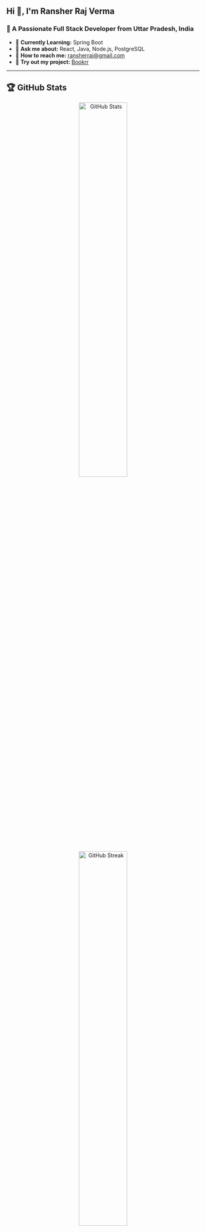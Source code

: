 ## Hi 👋, I'm Ransher Raj Verma  
### 🚀 A Passionate Full Stack Developer from Uttar Pradesh, India  

- 🌱 **Currently Learning:** Spring Boot  
- 💬 **Ask me about:** React, Java, Node.js, PostgreSQL  
- 📧 **How to reach me:** [ransherraj@gmail.com](mailto:ransherraj@gmail.com)  
- 🛒 **Try out my project:** [Bookrr](https://bookrr.netlify.app)  

---

## 🏆 GitHub Stats  
<div align="center">
  <img src="https://github-readme-stats.vercel.app/api?username=ransherraj&show_icons=true&theme=radical" alt="GitHub Stats" width="50%" />
  <img src="https://github-readme-streak-stats.herokuapp.com/?user=ransherraj&theme=radical" alt="GitHub Streak" width="50%" />
  <img src="https://github-profile-summary-cards.vercel.app/api/cards/profile-details?username=ransherraj&theme=radical" alt="GitHub Profile Summary" width="50%" />
</div>  

---

## 🌐 Connect with Me  
<p align="left">
<a href="https://twitter.com/ransherraj" target="blank"><img align="center" src="https://raw.githubusercontent.com/rahuldkjain/github-profile-readme-generator/master/src/images/icons/Social/twitter.svg" alt="Twitter" height="40" width="40" /></a>
<a href="https://linkedin.com/in/ransherraj" target="blank"><img align="center" src="https://raw.githubusercontent.com/rahuldkjain/github-profile-readme-generator/master/src/images/icons/Social/linked-in-alt.svg" alt="LinkedIn" height="40" width="40" /></a>
</p>

---

## 🛠️ Tech Stack  

### 🚀 Programming Languages  
![Java](https://img.shields.io/badge/Java-%23ED8B00.svg?style=for-the-badge&logo=openjdk&logoColor=white)
![JavaScript](https://img.shields.io/badge/JavaScript-%23F7DF1E.svg?style=for-the-badge&logo=javascript&logoColor=black)
![TypeScript](https://img.shields.io/badge/TypeScript-%23007ACC.svg?style=for-the-badge&logo=typescript&logoColor=white)
![Python](https://img.shields.io/badge/Python-%233776AB.svg?style=for-the-badge&logo=python&logoColor=white)

### 💻 Frontend  
![React](https://img.shields.io/badge/React-%2361DAFB.svg?style=for-the-badge&logo=react&logoColor=black)
![Redux](https://img.shields.io/badge/Redux-%23764ABC.svg?style=for-the-badge&logo=redux&logoColor=white)
![Tailwind CSS](https://img.shields.io/badge/Tailwind_CSS-%2306B6D4.svg?style=for-the-badge&logo=tailwind-css&logoColor=white)

### ⚙️ Backend & Databases  
![Node.js](https://img.shields.io/badge/Node.js-%23339933.svg?style=for-the-badge&logo=node.js&logoColor=white)
![Spring Boot](https://img.shields.io/badge/Spring_Boot-%236DB33F.svg?style=for-the-badge&logo=spring&logoColor=white)
![PostgreSQL](https://img.shields.io/badge/PostgreSQL-%23316192.svg?style=for-the-badge&logo=postgresql&logoColor=white)
![MongoDB](https://img.shields.io/badge/MongoDB-%2347A248.svg?style=for-the-badge&logo=mongodb&logoColor=white)
![MySQL](https://img.shields.io/badge/MySQL-%2300f.svg?style=for-the-badge&logo=mysql&logoColor=white)

### 🛠️ Tools & Other  
![Git](https://img.shields.io/badge/Git-%23F05032.svg?style=for-the-badge&logo=git&logoColor=white)
![Postman](https://img.shields.io/badge/Postman-%23FF6C37.svg?style=for-the-badge&logo=postman&logoColor=white)
![Docker](https://img.shields.io/badge/Docker-%232496ED.svg?style=for-the-badge&logo=docker&logoColor=white)
![AWS](https://img.shields.io/badge/AWS-%23FF9900.svg?style=for-the-badge&logo=amazon-aws&logoColor=white)

---

## 📊 Weekly Development Stats  
<!--START_SECTION:waka-->
```text
JavaScript   15 hrs 30 mins ████████████████████░░░░░░
TypeScript   10 hrs 12 mins ███████████░░░░░░░░░░░░░░
Java         8 hrs 45 mins  █████████░░░░░░░░░░░░░░░░
PostgreSQL   5 hrs 18 mins  ███████░░░░░░░░░░░░░░░░
```
<!--END_SECTION:waka-->

---

## 🎯 Fun Fact  
🚀 Coding is my passion, but I also love **traveling and playing chess** in my free time!  

---
